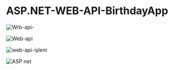 # ASP.NET-WEB-API-BirthdayApp

![Wrb-api-](https://github.com/kubilayytpkts/ASP.NET-WEB-API-BirthdayApp/assets/119957098/35c55d3a-0bbc-4ef3-95dd-a3a8cefd4127)

![Web-api](https://github.com/kubilayytpkts/ASP.NET-WEB-API-BirthdayApp/assets/119957098/db45a424-65bc-4ac7-869f-963f7f5fddb1)

![web-api-işlem](https://github.com/kubilayytpkts/ASP.NET-WEB-API-BirthdayApp/assets/119957098/de2af8ef-18b3-43d6-afdd-b26601c8ca04)

![ASP net](https://github.com/kubilayytpkts/ASP.NET-WEB-API-BirthdayApp/assets/119957098/1a4b2ccd-ecab-4f04-95df-2ebaaccabb31)
